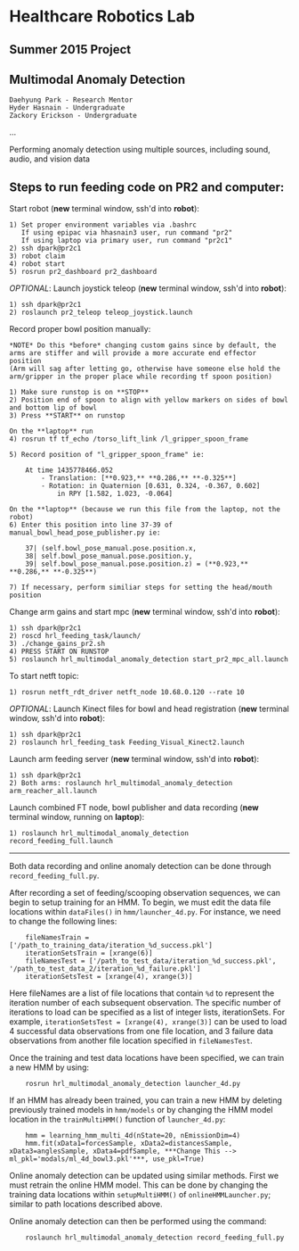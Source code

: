 Healthcare Robotics Lab
=======================

Summer 2015 Project
-------------------

Multimodal Anomaly Detection
----------------------------

    Daehyung Park - Research Mentor
    Hyder Hasnain - Undergraduate
    Zackory Erickson - Undergraduate


...


Performing anomaly detection using multiple sources, including sound, audio, and vision data


Steps to run feeding code on PR2 and computer:
----------------------------------------------


Start robot (**new** terminal window, ssh'd into **robot**):

    1) Set proper environment variables via .bashrc
       If using epipac via hhasnain3 user, run command "pr2"
       If using laptop via primary user, run command "pr2c1"
    2) ssh dpark@pr2c1
    3) robot claim
    4) robot start
    5) rosrun pr2_dashboard pr2_dashboard 

*OPTIONAL*: Launch joystick teleop (**new** terminal window, ssh'd into **robot**):

    1) ssh dpark@pr2c1
    2) roslaunch pr2_teleop teleop_joystick.launch

Record proper bowl position manually:

	*NOTE* Do this *before* changing custom gains since by default, the arms are stiffer and will provide a more accurate end effector position
	(Arm will sag after letting go, otherwise have someone else hold the arm/gripper in the proper place while recording tf spoon position)

	1) Make sure runstop is on **STOP**
	2) Position end of spoon to align with yellow markers on sides of bowl and bottom lip of bowl
	3) Press **START** on runstop

	On the **laptop** run
	4) rosrun tf tf_echo /torso_lift_link /l_gripper_spoon_frame
	
	5) Record position of "l_gripper_spoon_frame" ie: 

		At time 1435778466.052
			- Translation: [**0.923,** **0.286,** **-0.325**]
			- Rotation: in Quaternion [0.631, 0.324, -0.367, 0.602]
            	in RPY [1.582, 1.023, -0.064] 

    On the **laptop** (because we run this file from the laptop, not the robot)
    6) Enter this position into line 37-39 of manual_bowl_head_pose_publisher.py ie:

    	37| (self.bowl_pose_manual.pose.position.x, 
		38|	self.bowl_pose_manual.pose.position.y, 
		39|	self.bowl_pose_manual.pose.position.z) = (**0.923,** **0.286,** **-0.325**)

	7) If necessary, perform similiar steps for setting the head/mouth position

Change arm gains and start mpc (**new** terminal window, ssh'd into **robot**):
    
    1) ssh dpark@pr2c1
    2) roscd hrl_feeding_task/launch/
    3) ./change_gains_pr2.sh
    4) PRESS START ON RUNSTOP
    5) roslaunch hrl_multimodal_anomaly_detection start_pr2_mpc_all.launch

To start netft topic:

    1) rosrun netft_rdt_driver netft_node 10.68.0.120 --rate 10


*OPTIONAL*: Launch Kinect files for bowl and head registration (**new** terminal window, ssh'd into **robot**):
    
    1) ssh dpark@pr2c1
    2) roslaunch hrl_feeding_task Feeding_Visual_Kinect2.launch

Launch arm feeding server (**new** terminal window, ssh'd into **robot**):
   
    1) ssh dpark@pr2c1
    2) Both arms: roslaunch hrl_multimodal_anomaly_detection arm_reacher_all.launch
    
Launch combined FT node, bowl publisher and data recording (**new** terminal window, running on **laptop**):
    
    1) roslaunch hrl_multimodal_anomaly_detection record_feeding_full.launch
        

---

Both data recording and online anomaly detection can be done through `record_feeding_full.py`.

After recording a set of feeding/scooping observation sequences, we can begin to setup training for an HMM.
To begin, we must edit the data file locations within `dataFiles()` in `hmm/launcher_4d.py`.
For instance, we need to change the following lines:
```
    fileNamesTrain = ['/path_to_training_data/iteration_%d_success.pkl']
    iterationSetsTrain = [xrange(6)]
    fileNamesTest = ['/path_to_test_data/iteration_%d_success.pkl', '/path_to_test_data_2/iteration_%d_failure.pkl']
    iterationSetsTest = [xrange(4), xrange(3)]
```

Here fileNames are a list of file locations that contain `%d` to represent the iteration number of each subsequent observation.
The specific number of iterations to load can be specified as a list of integer lists, iterationSets.
For example, `iterationSetsTest = [xrange(4), xrange(3)]` can be used to load 4 successful data observations from one file location, and 3 failure data observations from another file location specified in `fileNamesTest`.

Once the training and test data locations have been specified, we can train a new HMM by using:
```
    rosrun hrl_multimodal_anomaly_detection launcher_4d.py
```

If an HMM has already been trained, you can train a new HMM by deleting previously trained models in `hmm/models` or by changing the HMM model location in the `trainMultiHMM()` function of `launcher_4d.py`:
```
    hmm = learning_hmm_multi_4d(nState=20, nEmissionDim=4)
    hmm.fit(xData1=forcesSample, xData2=distancesSample, xData3=anglesSample, xData4=pdfSample, ***Change This --> ml_pkl='modals/ml_4d_bowl3.pkl'***, use_pkl=True)
```

Online anomaly detection can be updated using similar methods.
First we must retrain the online HMM model. This can be done by changing the training data locations within `setupMultiHMM()` of `onlineHMMLauncher.py`; similar to path locations described above.

Online anomaly detection can then be performed using the command:
```
    roslaunch hrl_multimodal_anomaly_detection record_feeding_full.py
```
